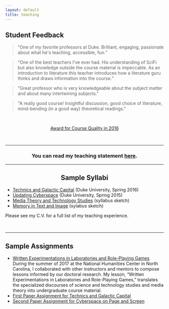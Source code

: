 ```yaml
---
layout: default
title: teaching
---
```


<section class="student-evals">
  <h2>Student Feedback</h2>

  <blockquote><q>One of my favorite professors at Duke. Brilliant, engaging, passionate about what he's teaching, accessible, fun.</q></blockquote>

  <blockquote> <q>One of the best teachers I've ever had. His understanding of SciFi but also knowledge outside the course material is impeccable. As an introduction to literature this teacher introduces how a literature guru thinks and draws information into the course.</q></blockquote>

  <blockquote>"Great professor who is very knowledgeable about the subject matter and about many intertwining subjects."</blockquote>
  <blockquote>"A really good course! Insightful discussion, good choice of literature, mind-bending (in a good way) theoretical readings."</blockquote>

  <br>

  <p style="text-align: center;"><a href="assets/teaching/teaching-award-2016.pdf" alt="Award for Top 5% of Courses in 2016" target="_blank">Award for Course Quality in 2016</a></p>
  <br>
  <hr>
</section>

<section>
  <h3 style="text-align: center;">You can read my teaching statement <a href="/assets/teaching/Teaching%20Statement.pdf" target="_blank">here</a>.</h3>
  <hr>
</section>


<section class="teaching-courses">
  <h2 style="text-align: center;">Sample Syllabi</h2>
  <ul>
    <li><a href="assets/teaching/Galactic-Capital-syllabus.pdf" title="Technics and Galactic Capital (Spring 2016)" target="_blank">Technics and Galactic Capital</a> (Duke University, Spring 2016)</li>
    <li>
      <a href="assets/teaching/Updating-Cyberspace.pdf" title="Updating Cyberspace" target="_blank">Updating Cyberspace</a> (Duke University, Spring 2015)</li>
    <li>
      <a href="assets/teaching/Media-Theory-and-Technology-Studies.pdf" title="Media Theory and Technology Studies" target="_blank">Media Theory and Technology Studies</a> (syllabus sketch)</li>
    <li>
      <a href="assets/teaching/Memory-in-Text-and-Image.pdf" title="Memory in Text and Image" target="_blank">Memory in Text and Image</a> (sylabus sketch)</li>
  </ul>
  <p class="teaching-note">Please see my C.V. for a full list of my teaching experience.</p>
  <br>
  <hr>
</section>
<section>
  <h2>Sample Assignments</h2>
  <ul>
    <li><a href="assets/teaching/NHC_Lesson.pdf" title="Written Experimentations in Laboratories and Role-Playing Games" target="_blank">Written Experimentations in Laboratories and Role-Playing Games</a>
      <br>
      During the summer of 2017 at the National Humanities Center in North Carolina, I collaborated with other instructors and mentors to compose lessons informed by our doctoral research. My lesson, “Written Experimentations in Laboratories and Role-Playing Games,” translates the specialized discourses of science and technology studies and media theory into undergraduate course material.</li>
    <li><a href="assets/teaching/Paper1-Galactic-Capital.pdf" alt="Paper Prompt for Technics and Galactic Capital" target="_blank">First Paper Assignment for Technics and Galactic Capital</a></li>
    <li><a href="assets/teaching/Paper2-Cyberspace.pdf" alt="Paper Assignment for Cyberspace" target="_blank">Second Paper Assignment for Cyberspace on Page and Screen</a></li>
  </ul>
  <br>
</section>

